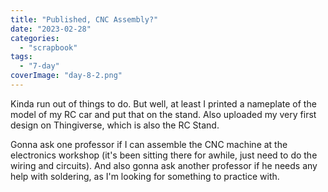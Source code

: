 ```yaml
---
title: "Published, CNC Assembly?"
date: "2023-02-28"
categories: 
  - "scrapbook"
tags: 
  - "7-day"
coverImage: "day-8-2.png"
---
```

<!--more-->

Kinda run out of things to do. But well, at least I printed a nameplate of the model of my RC car and put that on the stand. Also uploaded my very first design on Thingiverse, which is also the RC Stand.

Gonna ask one professor if I can assemble the CNC machine at the electronics workshop (it's been sitting there for awhile, just need to do the wiring and circuits). And also gonna ask another professor if he needs any help with soldering, as I'm looking for something to practice with.
